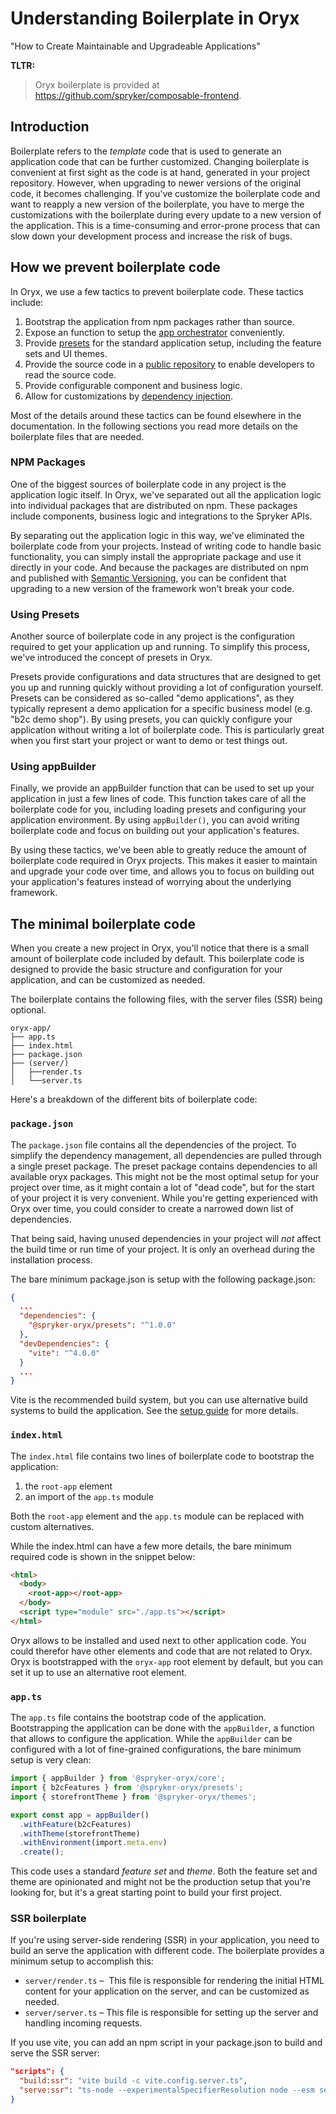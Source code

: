 # Understanding Boilerplate in Oryx

"How to Create Maintainable and Upgradeable Applications"

**TLTR:**

> Oryx boilerplate is provided at https://github.com/spryker/composable-frontend.

## Introduction

Boilerplate refers to the _template_ code that is used to generate an application code that can be further customized. Changing boilerplate is convenient at first sight as the code is at hand, generated in your project repository. However, when upgrading to newer versions of the original code, it becomes challenging. If you've customize the boilerplate code and want to reapply a new version of the boilerplate, you have to merge the customizations with the boilerplate during every update to a new version of the application. This is a time-consuming and error-prone process that can slow down your development process and increase the risk of bugs.

## How we prevent boilerplate code

In Oryx, we use a few tactics to prevent boilerplate code. These tactics include:

1. Bootstrap the application from npm packages rather than source.
2. Expose an function to setup the [app orchestrator](./app-orchestrator.md) conveniently.
3. Provide [presets](./presets.md) for the standard application setup, including the feature sets and UI themes.
4. Provide the source code in a [public repository](https://github.com/spryker/oryx) to enable developers to read the source code.
5. Provide configurable component and business logic.
6. Allow for customizations by [dependency injection](./dependency-injection.md).

Most of the details around these tactics can be found elsewhere in the documentation. In the following sections you read more details on the boilerplate files that are needed.

### NPM Packages

One of the biggest sources of boilerplate code in any project is the application logic itself. In Oryx, we've separated out all the application logic into individual packages that are distributed on npm. These packages include components, business logic and integrations to the Spryker APIs.

By separating out the application logic in this way, we've eliminated the boilerplate code from your projects. Instead of writing code to handle basic functionality, you can simply install the appropriate package and use it directly in your code. And because the packages are distributed on npm and published with [Semantic Versioning](https://semver.org/), you can be confident that upgrading to a new version of the framework won't break your code.

### Using Presets

Another source of boilerplate code in any project is the configuration required to get your application up and running. To simplify this process, we've introduced the concept of presets in Oryx.

Presets provide configurations and data structures that are designed to get you up and running quickly without providing a lot of configuration yourself. Presets can be considered as so-called "demo applications", as they typically represent a demo application for a specific business model (e.g. "b2c demo shop"). By using presets, you can quickly configure your application without writing a lot of boilerplate code. This is particularly great when you first start your project or want to demo or test things out.

### Using appBuilder

Finally, we provide an appBuilder function that can be used to set up your application in just a few lines of code. This function takes care of all the boilerplate code for you, including loading presets and configuring your application environment. By using `appBuilder()`, you can avoid writing boilerplate code and focus on building out your application's features.

By using these tactics, we've been able to greatly reduce the amount of boilerplate code required in Oryx projects. This makes it easier to maintain and upgrade your code over time, and allows you to focus on building out your application's features instead of worrying about the underlying framework.

## The minimal boilerplate code

When you create a new project in Oryx, you'll notice that there is a small amount of boilerplate code included by default. This boilerplate code is designed to provide the basic structure and configuration for your application, and can be customized as needed.

The boilerplate contains the following files, with the server files (SSR) being optional.

```
oryx-app/
├── app.ts
├── index.html
├── package.json
├── (server/)
│   ├──render.ts
│   └──server.ts
```

Here's a breakdown of the different bits of boilerplate code:

### `package.json`

The `package.json` file contains all the dependencies of the project. To simplify the dependency management, all dependencies are pulled through a single preset package. The preset package contains dependencies to all available oryx packages. This might not be the most optimal setup for your project over time, as it might contain a lot of "dead code", but for the start of your project it is very convenient. While you're getting experienced with Oryx over time, you could consider to create a narrowed down list of dependencies.

That being said, having unused dependencies in your project will _not_ affect the build time or run time of your project. It is only an overhead during the installation process.

The bare minimum package.json is setup with the following package.json:

```json
{
  ...
  "dependencies": {
    "@spryker-oryx/presets": "^1.0.0"
  },
  "devDependencies": {
    "vite": "^4.0.0"
  }
  ...
}
```

Vite is the recommended build system, but you can use alternative build systems to build the application. See the [setup guide](./setup-guide.md) for more details.

### `index.html`

The `index.html` file contains two lines of boilerplate code to bootstrap the application:

1. the `root-app` element
2. an import of the `app.ts` module

Both the `root-app` element and the `app.ts` module can be replaced with custom alternatives.

While the index.html can have a few more details, the bare minimum required code is shown in the snippet below:

```html
<html>
  <body>
    <root-app></root-app>
  </body>
  <script type="module" src="./app.ts"></script>
</html>
```

Oryx allows to be installed and used next to other application code. You could therefor have other elements and code that are not related to Oryx. Oryx is bootstrapped with the `oryx-app` root element by default, but you can set it up to use an alternative root element.

### `app.ts`

The `app.ts` file contains the bootstrap code of the application. Bootstrapping the application can be done with the `appBuilder`, a function that allows to configure the application. While the `appBuilder` can be configured with a lot of fine-grained configurations, the bare minimum setup is very clean:

```ts
import { appBuilder } from '@spryker-oryx/core';
import { b2cFeatures } from '@spryker-oryx/presets';
import { storefrontTheme } from '@spryker-oryx/themes';

export const app = appBuilder()
  .withFeature(b2cFeatures)
  .withTheme(storefrontTheme)
  .withEnvironment(import.meta.env)
  .create();
```

This code uses a standard _feature set_ and _theme_. Both the feature set and theme are opinionated and might not be the production setup that you're looking for, but it's a great starting point to build your first project.

### SSR boilerplate

If you're using server-side rendering (SSR) in your application, you need to build an serve the application with different code. The boilerplate provides a minimum setup to accomplish this:

- `server/render.ts` –  This file is responsible for rendering the initial HTML content for your application on the server, and can be customized as needed.
- `server/server.ts` – This file is responsible for setting up the server and handling incoming requests.

If you use vite, you can add an npm script in your package.json to build and serve the SSR server:

```json
"scripts": {
  "build:ssr": "vite build -c vite.config.server.ts",
  "serve:ssr": "ts-node --experimentalSpecifierResolution node --esm server/server",
}
```
